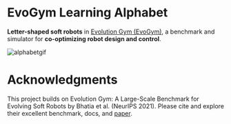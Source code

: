 # EvoGym Learning Alphabet
**Letter-shaped soft robots** in [Evolution Gym (EvoGym)](https://evolutiongym.github.io/), a benchmark and simulator for **co-optimizing robot design and control**.

![alphabetgif](https://github.com/user-attachments/assets/b7933fab-ff4f-4906-9112-7e6842879462)

# Acknowledgments

This project builds on Evolution Gym: A Large-Scale Benchmark for Evolving Soft Robots by Bhatia et al. (NeurIPS 2021).
Please cite and explore their excellent benchmark, docs, and [paper](https://arxiv.org/pdf/2201.09863).
